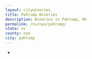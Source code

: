 ```yaml
---
layout: citywineries
title: Pahrump Wineries
description: Wineries in Pahrump, NV
permalink: /nv/nye/pahrump/
state: nv
county: nye
city: pahrump
---
```

-
